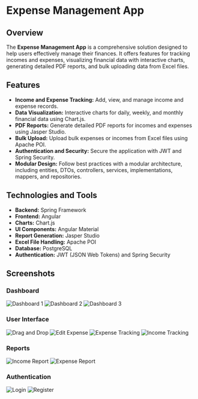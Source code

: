# Expense Management App

## Overview

The **Expense Management App** is a comprehensive solution designed to help users effectively manage their finances. It offers features for tracking incomes and expenses, visualizing financial data with interactive charts, generating detailed PDF reports, and bulk uploading data from Excel files.

## Features

- **Income and Expense Tracking:** Add, view, and manage income and expense records.
- **Data Visualization:** Interactive charts for daily, weekly, and monthly financial data using Chart.js.
- **PDF Reports:** Generate detailed PDF reports for incomes and expenses using Jasper Studio.
- **Bulk Upload:** Upload bulk expenses or incomes from Excel files using Apache POI.
- **Authentication and Security:** Secure the application with JWT and Spring Security.
- **Modular Design:** Follow best practices with a modular architecture, including entities, DTOs, controllers, services, implementations, mappers, and repositories.

## Technologies and Tools

- **Backend:** Spring Framework
- **Frontend:** Angular
- **Charts:** Chart.js
- **UI Components:** Angular Material
- **Report Generation:** Jasper Studio
- **Excel File Handling:** Apache POI
- **Database:** PostgreSQL
- **Authentication:** JWT (JSON Web Tokens) and Spring Security

## Screenshots

### Dashboard

![Dashboard 1](https://github.com/mahdiJ2001/Expense_Management_App/blob/main/assets/DASH1.png)
![Dashboard 2](https://github.com/mahdiJ2001/Expense_Management_App/blob/main/assets/DASH2.png)
![Dashboard 3](https://github.com/mahdiJ2001/Expense_Management_App/blob/main/assets/DASH3.png)

### User Interface

![Drag and Drop](https://github.com/mahdiJ2001/Expense_Management_App/blob/main/assets/DRAGDROP.png)
![Edit Expense](https://github.com/mahdiJ2001/Expense_Management_App/blob/main/assets/EDITEXPENSE.png)
![Expense Tracking](https://github.com/mahdiJ2001/Expense_Management_App/blob/main/assets/EXPENSE.png)
![Income Tracking](https://github.com/mahdiJ2001/Expense_Management_App/blob/main/assets/INCOME.png)

### Reports

![Income Report](https://github.com/mahdiJ2001/Expense_Management_App/blob/main/assets/INCOMEREPORT.png)
![Expense Report](https://github.com/mahdiJ2001/Expense_Management_App/blob/main/assets/REPORTEXPENSE.png)

### Authentication

![Login](https://github.com/mahdiJ2001/Expense_Management_App/blob/main/assets/LOGIN.png)
![Register](https://github.com/mahdiJ2001/Expense_Management_App/blob/main/assets/REGISTER.png)
